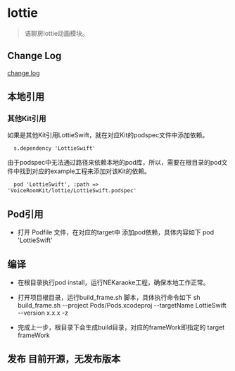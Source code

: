 # lottie

> 语聊房lottie动画模块。

## Change Log

[change log](CHANGELOG.md)

## 本地引用

### 其他Kit引用
如果是其他Kit引用LottieSwift，就在对应Kit的podspec文件中添加依赖。

```
  s.dependency 'LottieSwift'
```

由于podspec中无法通过路径来依赖本地的pod库，所以，需要在根目录的pod文件中找到对应的example工程来添加对该Kit的依赖。

```
  pod 'LottieSwift', :path => 'VoiceRoomKit/lottie/LottieSwift.podspec'
```

## Pod引用
- 打开 Podfile 文件，在对应的target中 添加pod依赖，具体内容如下
    pod 'LottieSwift'
    
## 编译
- 在根目录执行pod install，运行NEKaraoke工程，确保本地工作正常。

- 打开项目根目录，运行build_frame.sh 脚本，具体执行命令如下
    sh build_frame.sh  --project Pods/Pods.xcodeproj  --targetName LottieSwift --version x.x.x -z
- 完成上一步，根目录下会生成build目录，对应的frameWork即指定的 target frameWork
    
    
## 发布 目前开源，无发布版本


